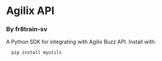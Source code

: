 # Agilix API
### By fr8train-sv

A Python SDK for integrating with Agilix Buzz API. Install with:

```bash
  pip install myutils
```